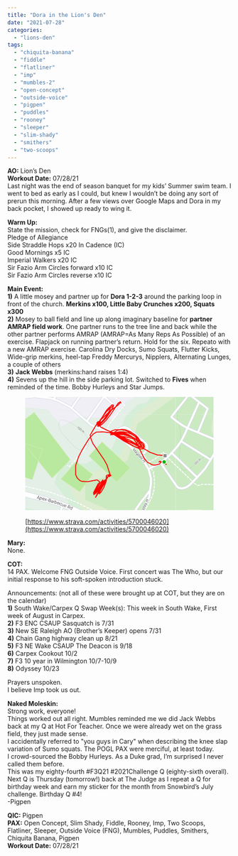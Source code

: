 ```yaml
---
title: "Dora in the Lion's Den"
date: "2021-07-28"
categories: 
  - "lions-den"
tags: 
  - "chiquita-banana"
  - "fiddle"
  - "flatliner"
  - "imp"
  - "mumbles-2"
  - "open-concept"
  - "outside-voice"
  - "pigpen"
  - "puddles"
  - "rooney"
  - "sleeper"
  - "slim-shady"
  - "smithers"
  - "two-scoops"
---
```


**AO:** Lion’s Den  
**Workout Date:** 07/28/21  
Last night was the end of season banquet for my kids’ Summer swim team. I went to bed as early as I could, but knew I wouldn’t be doing any sort of prerun this morning. After a few views over Google Maps and Dora in my back pocket, I showed up ready to wing it.

**Warm Up:**  
State the mission, check for FNGs(1), and give the disclaimer.  
Pledge of Allegiance  
Side Straddle Hops x20 In Cadence (IC)  
Good Mornings x5 IC  
Imperial Walkers x20 IC  
Sir Fazio Arm Circles forward x10 IC  
Sir Fazio Arm Circles reverse x10 IC

**Main Event:**  
**1)** A little mosey and partner up for **Dora 1-2-3** around the parking loop in front of the church. **Merkins x100, Little Baby Crunches x200, Squats x300**  
**2)** Mosey to ball field and line up along imaginary baseline for **partner AMRAP field work**. One partner runs to the tree line and back while the other partner performs AMRAP (AMRAP=As Many Reps As Possible) of an exercise. Flapjack on running partner’s return. Hold for the six. Repeato with a new AMRAP exercise. Carolina Dry Docks, Sumo Squats, Flutter Kicks, Wide-grip merkins, heel-tap Freddy Mercurys, Nipplers, Alternating Lunges, a couple of others  
**3)** **Jack Webbs** (merkins:hand raises 1:4)  
**4)** Sevens up the hill in the side parking lot. Switched to **Fives** when reminded of the time. Bobby Hurleys and Star Jumps.

<figure>

![](images/image-8.png)

<figcaption>

[https://www.strava.com/activities/5700046020](https://www.strava.com/activities/5700046020)

</figcaption>

</figure>

**Mary:**  
None.

**COT:**  
14 PAX. Welcome FNG Outside Voice. First concert was The Who, but our initial response to his soft-spoken introduction stuck.  
  
Announcements: (not all of these were brought up at COT, but they are on the calendar)  
**1)** South Wake/Carpex Q Swap Week(s): This week in South Wake, First week of August in Carpex.  
**2)** F3 ENC CSAUP Sasquatch is 7/31  
**3)** New SE Raleigh AO (Brother’s Keeper) opens 7/31  
**4)** Chain Gang highway clean up 8/21  
**5)** F3 NE Wake CSAUP The Deacon is 9/18  
**6)** Carpex Cookout 10/2  
**7)** F3 10 year in Wilmington 10/7-10/9  
**8)** Odyssey 10/23  
  
Prayers unspoken.  
I believe Imp took us out.

**Naked Moleskin:**  
Strong work, everyone!  
Things worked out all right. Mumbles reminded me we did Jack Webbs back at my Q at Hot For Teacher. Once we were already wet on the grass field, they just made sense.  
I accidentally referred to "you guys in Cary" when describing the knee slap variation of Sumo squats. The POGL PAX were merciful, at least today.  
I crowd-sourced the Bobby Hurleys. As a Duke grad, I’m surprised I never called them before.  
This was my eighty-fourth #F3Q21 #2021Challenge Q (eighty-sixth overall). Next Q is Thursday (tomorrow!) back at The Judge as I repeat a Q for birthday week and earn my sticker for the month from Snowbird’s July challenge. Birthday Q #4!  
\-Pigpen

**QIC:** Pigpen  
**PAX:** Open Concept, Slim Shady, Fiddle, Rooney, Imp, Two Scoops, Flatliner, Sleeper, Outside Voice (FNG), Mumbles, Puddles, Smithers, Chiquita Banana, Pigpen  
**Workout Date:** 07/28/21
